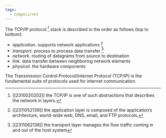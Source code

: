 ```yaml
---
tags:
  - compsci/net
---
```

The TCP/IP protocol [^1] stack is described in the order as follows (top to bottom):
- *application*. supports network applications [^2]
- *transport*. process to process data transfer [^3]
- *network*. routing of datagrams from source to destination
- *link*. data transfer between neighboring network elements
- *physical*. the hardware components

The Transmission Control Protocol/Internet Protocol (TCP/IP) is the fundamental suite of protocols used for internet communication.

[^1]: [[2310020202]] the TCP/IP is one of such abstractions that describes the network in layers.
[^2]: [[2311052139]] the application layer is composed of the application’s architecture, world-wide web, DNS, email, and FTP protocols.
[^3]: [[2311062138]] the transport layer manages the flow traffic coming in and out of the host system